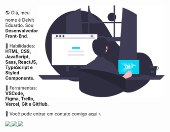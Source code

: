 <img src="images/coding.svg" min-width="400px" max-width="400px" width="400px" align="right" alt="Imagem de um computador">

<p align="left"> 
  🌎 Olá, meu nome é Deivit Eduardo. Sou <strong>Desenvolvedor Front-End</strong>.
</p>

<p align="left">
  🧪 Habilidades: <strong>HTML, CSS, JavaScript, Sass, ReactJS, TypeScript e Styled Components.</strong>
</p>

<p align="left">
  💼 Ferramentas: <strong>VSCode, Figma, Trello, Vercel, Git e GitHub.</strong>
</p>

<p align="left">
  💌 Você pode entrar em contato comigo aqui ⤵️
</p>

<p align="left">
  <a href="https://www.linkedin.com/in/deivit-eduardo" alt="Linkedin">
    <img src="https://img.shields.io/badge/-Linkedin-070A1C?style=for-the-badge&logo=Linkedin&logoColor=00d2ef&link=https://www.linkedin.com/in/deivit-eduardo"/>
  </a>
  
  <a href="mailto:eduardoalmeida5547@gmail.com" alt="Gmail">
    <img src="https://img.shields.io/badge/-Gmail-070A1C?style=for-the-badge&logo=Gmail&logoColor=00d2ef&link=mailto:eduardoalmeida5547@gmail.com"/>
 </a>
  
  <a href="https://www.instagram.com/im_duardo07" alt="Instagram">
    <img src="https://img.shields.io/badge/-Instagram-070A1C?style=for-the-badge&logo=Instagram&logoColor=00d2ef&link=https://www.instagram.com/im_duardo07"/>
  </a>
</p>

